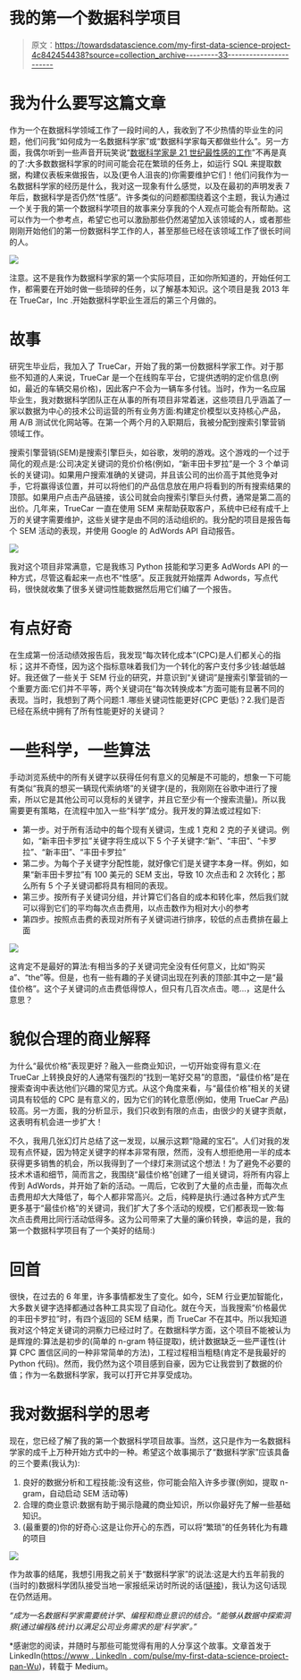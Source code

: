 # 我的第一个数据科学项目

> 原文：<https://towardsdatascience.com/my-first-data-science-project-4c842454438?source=collection_archive---------33----------------------->

# 我为什么要写这篇文章

作为一个在数据科学领域工作了一段时间的人，我收到了不少热情的毕业生的问题，他们问我“如何成为一名数据科学家”或“数据科学家每天都做些什么”。另一方面，我偶尔听到一些声音开玩笑说“[数据科学家是 21 世纪最性感的工作](https://hbr.org/2012/10/data-scientist-the-sexiest-job-of-the-21st-century)”不再是真的了:大多数数据科学家的时间可能会花在繁琐的任务上，如运行 SQL 来提取数据，构建仪表板来做报告，以及(更令人沮丧的)你需要维护它们！他们问我作为一名数据科学家的经历是什么，我对这一现象有什么感觉，以及在最初的声明发表 7 年后，数据科学是否仍然“性感”。许多类似的问题都围绕着这个主题，我认为通过一个关于我的第一个数据科学项目的故事来分享我的个人观点可能会有所帮助。这可以作为一个参考点，希望它也可以激励那些仍然渴望加入该领域的人，或者那些刚刚开始他们的第一份数据科学工作的人，甚至那些已经在该领域工作了很长时间的人。

![](img/33c18e20bed57bef132e40a6c221f081.png)

注意。这不是我作为数据科学家的第一个实际项目，正如你所知道的，开始任何工作，都需要在开始时做一些琐碎的任务，以了解基本知识。这个项目是我 2013 年在 TrueCar，Inc .开始数据科学职业生涯后的第三个月做的。

# 故事

研究生毕业后，我加入了 TrueCar，开始了我的第一份数据科学家工作。对于那些不知道的人来说，TrueCar 是一个在线购车平台，它提供透明的定价信息(例如，最近的车辆交易价格)，因此客户不会为一辆车多付钱。当时，作为一名应届毕业生，我对数据科学团队正在从事的所有项目非常着迷，这些项目几乎涵盖了一家以数据为中心的技术公司运营的所有业务方面:构建定价模型以支持核心产品，用 A/B 测试优化网站等。在第一个两个月的入职期后，我被分配到搜索引擎营销领域工作。

搜索引擎营销(SEM)是搜索引擎巨头，如谷歌，发明的游戏。这个游戏的一个过于简化的观点是:公司决定关键词的竞价价格(例如，“新丰田卡罗拉”是一个 3 个单词长的关键词)。如果用户搜索准确的关键词，并且该公司的出价高于其他竞争对手，它将赢得该位置，并可以将他们的产品信息放在用户将看到的所有搜索结果的顶部。如果用户点击产品链接，该公司就会向搜索引擎巨头付费，通常是第二高的出价。几年来，TrueCar 一直在使用 SEM 来帮助获取客户，系统中已经有成千上万的关键字需要维护，这些关键字是由不同的活动组织的。我分配的项目是报告每个 SEM 活动的表现，并使用 Google 的 AdWords API 自动报告。

![](img/bf6a2f8ebf8aab731c4f065ecb5945eb.png)

我对这个项目非常满意，它是我练习 Python 技能和学习更多 AdWords API 的一种方式，尽管这看起来一点也不“性感”。反正我就开始摆弄 Adwords，写点代码，很快就收集了很多关键词性能数据然后用它们编了一个报告。

# 有点好奇

在生成第一份活动绩效报告后，我发现“每次转化成本”(CPC)是人们都关心的指标；这并不奇怪，因为这个指标意味着我们为一个转化的客户支付多少钱:越低越好。我还做了一些关于 SEM 行业的研究，并意识到“关键词”是搜索引擎营销的一个重要方面:它们并不平等，两个关键词在“每次转换成本”方面可能有显著不同的表现。当时，我想到了两个问题:1 .哪些关键词性能更好(CPC 更低)？2.我们是否已经在系统中拥有了所有性能更好的关键词？

# 一些科学，一些算法

手动浏览系统中的所有关键字以获得任何有意义的见解是不可能的，想象一下可能有类似“我真的想买一辆现代索纳塔”的关键字(是的，我刚刚在谷歌中进行了搜索，所以它是其他公司可以竞标的关键字，并且它至少有一个搜索流量)。所以我需要更有策略，在流程中加入一些“科学”成分。我开发的算法或过程如下:

*   第一步。对于所有活动中的每个现有关键词，生成 1 克和 2 克的子关键词。例如，“新丰田卡罗拉”关键字将生成以下 5 个子关键字:“新”、“丰田”、“卡罗拉”、“新丰田”、“丰田卡罗拉”
*   第二步。为每个子关键字分配性能，就好像它们是关键字本身一样。例如，如果“新丰田卡罗拉”有 100 美元的 SEM 支出，导致 10 次点击和 2 次转化；那么所有 5 个子关键词都将具有相同的表现。
*   第三步。按所有子关键词分组，并计算它们各自的成本和转化率，然后我们就可以得到它们的平均每次点击费用，以点击数作为相对大小的参考
*   第四步。按照点击费的表现对所有子关键词进行排序，较低的点击费排在最上面

![](img/1622b88b49a37262c6ba0285f525d62e.png)

这肯定不是最好的算法:有相当多的子关键词完全没有任何意义，比如“购买 a”、“the”等。但是，也有一些有趣的子关键词出现在列表的顶部:其中之一是“最佳价格”。这个子关键词的点击费低得惊人，但只有几百次点击。嗯…，这是什么意思？

# 貌似合理的商业解释

为什么“最优价格”表现更好？融入一些商业知识，一切开始变得有意义:在 TrueCar 上转换良好的人通常有强烈的“找到一笔好交易”的意图，“最佳价格”是在搜索查询中表达他们兴趣的常见方式。从这个角度来看，与“最佳价格”相关的关键词具有较低的 CPC 是有意义的，因为它们的转化意愿(例如，使用 TrueCar 产品)较高。另一方面，我的分析显示，我们只收到有限的点击，由很少的关键字贡献，这表明有机会进一步扩大！

不久，我用几张幻灯片总结了这一发现，以展示这颗“隐藏的宝石”。人们对我的发现有点怀疑，因为特定关键字的样本非常有限，然而，没有人想拒绝用一半的成本获得更多销售的机会，所以我得到了一个绿灯来测试这个想法！为了避免不必要的技术术语和细节，简而言之，我围绕“最佳价格”创建了一组关键词，将所有内容上传到 AdWords，并开始了新的活动。一周后，它收到了大量的点击量，而每次点击费用却大大降低了，每个人都非常高兴。之后，纯粹是执行:通过各种方式产生更多基于“最佳价格”的关键词，我们扩大了多个活动的规模，它们都表现一致:每次点击费用比同行活动低得多。这为公司带来了大量的廉价转换，幸运的是，我的第一个数据科学项目有了一个美好的结局:)

# 回首

很快，在过去的 6 年里，许多事情都发生了变化。如今，SEM 行业更加智能化，大多数关键字选择都通过各种工具实现了自动化。就在今天，当我搜索“价格最优的丰田卡罗拉”时，有四个返回的 SEM 结果，而 TrueCar 不在其中。所以我知道我对这个特定关键词的洞察力已经过时了。在数据科学方面，这个项目不能被认为是辉煌的:算法是初步的(简单的 n-gram 特征提取)，统计数据缺乏一些严谨性(计算 CPC 置信区间的一种非常简单的方法)，工程过程相当粗糙(肯定不是我最好的 Python 代码)。然而，我仍然为这个项目感到自豪，因为它让我尝到了数据的价值；作为一名数据科学家，我可以打开它并享受成功。

# 我对数据科学的思考

现在，您已经了解了我的第一个数据科学项目故事。当然，这只是作为一名数据科学家的成千上万种开始方式中的一种。希望这个故事揭示了“数据科学家”应该具备的三个要素(我认为):

1.  良好的数据分析和工程技能:没有这些，你可能会陷入许多步骤(例如，提取 n-gram，自动启动 SEM 活动等)
2.  合理的商业意识:数据有助于揭示隐藏的商业知识，所以你最好先了解一些基础知识。
3.  (最重要的)你的好奇心:这是让你开心的东西，可以将“繁琐”的任务转化为有趣的项目

![](img/345e6acd3792b998f4069df81e1df944.png)

作为故事的结尾，我想引用我之前关于“数据科学家”的说法:这是大约五年前我的(当时的)数据科学团队接受当地一家报纸采访时所说的话([链接](https://www.builtinla.com/2014/09/03/data-science-101-what-data-scientist-does-and-how-become-one))，我认为这句话现在仍然适用。

*“成为一名数据科学家需要统计学、编程和商业意识的结合。“能够从数据中探索洞察(通过编程&统计)以满足公司业务需求的是‘科学家’。”*

*感谢您的阅读，并随时与那些可能觉得有用的人分享这个故事。文章首发于 LinkedIn([https://www . LinkedIn . com/pulse/my-first-data-science-project-pan-Wu](https://www.linkedin.com/pulse/my-first-data-science-project-pan-wu))，转载于 Medium。